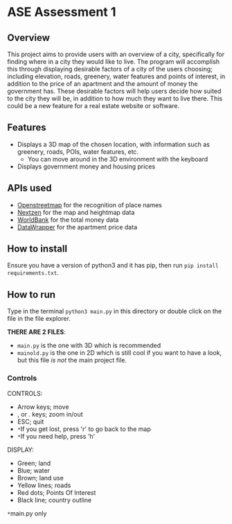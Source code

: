 # ASE Assessment 1
## Overview
This project aims to provide users with an overview of a city, specifically for finding where in a city they would like to live. The program will accomplish this through displaying desirable factors of a city of the users choosing; including elevation, roads, greenery, water features and points of interest, in addition to the price of an apartment and the amount of money the government has. These desirable factors will help users decide how suited to the city they will be, in addition to how much they want to live there. This could be a new feature for a real estate website or software.
## Features
 - Displays a 3D map of the chosen location, with information such as greenery, roads, POIs, water features, etc.
    - You can move around in the 3D environment with the keyboard
 - Displays government money and housing prices
## APIs used
 - [Openstreetmap](nominatim.openstreetmap.org) for the recognition of place names
 - [Nextzen](nextzen.org) for the map and heightmap data
 - [WorldBank](worldbank.org) for the total money data
 - [DataWrapper](https://www.datawrapper.de/) for the apartment price data
## How to install
Ensure you have a version of python3 and it has pip, then run `pip install requirements.txt`.
## How to run
Type in the terminal `python3 main.py` in this directory or double click on the file in the file explorer.

**THERE ARE 2 FILES**:
 - `main.py` is the one with 3D which is recommended
 - `mainold.py` is the one in 2D which is still cool if you want to have a look, but this file *is not* the main project file.
### Controls
CONTROLS:
 - Arrow keys; move
 - , or . keys; zoom in/out
 - ESC; quit
 - `*`If you get lost, press 'r' to go back to the map
 - `*`If you need help, press 'h'

DISPLAY:
 - Green; land
 - Blue; water
 - Brown; land use
 - Yellow lines; roads
 - Red dots; Points Of Interest
 - Black line; country outline

`*`main.py only


